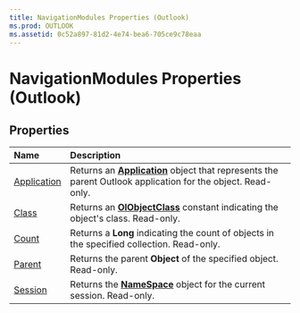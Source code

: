 ```yaml
---
title: NavigationModules Properties (Outlook)
ms.prod: OUTLOOK
ms.assetid: 0c52a897-81d2-4e74-bea6-705ce9c78eaa
---
```



# NavigationModules Properties (Outlook)

## Properties



|**Name**|**Description**|
|:-----|:-----|
|[Application](navigationmodules-application-property-outlook.md)|Returns an  **[Application](application-object-outlook.md)** object that represents the parent Outlook application for the object. Read-only.|
|[Class](navigationmodules-class-property-outlook.md)|Returns an  **[OlObjectClass](olobjectclass-enumeration-outlook.md)** constant indicating the object's class. Read-only.|
|[Count](navigationmodules-count-property-outlook.md)|Returns a  **Long** indicating the count of objects in the specified collection. Read-only.|
|[Parent](navigationmodules-parent-property-outlook.md)|Returns the parent  **Object** of the specified object. Read-only.|
|[Session](navigationmodules-session-property-outlook.md)|Returns the  **[NameSpace](namespace-object-outlook.md)** object for the current session. Read-only.|

